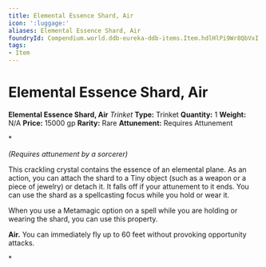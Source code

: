```yaml
---
title: Elemental Essence Shard, Air
icon: ':luggage:'
aliases: Elemental Essence Shard, Air
foundryId: Compendium.world.ddb-eureka-ddb-items.Item.hdlHlPi9Wr8QbVxI
tags:
- Item
---
```


# Elemental Essence Shard, Air

**Elemental Essence Shard, Air**
_Trinket_
**Type:** Trinket
**Quantity:** 1
**Weight:** N/A
**Price:** 15000 gp
**Rarity:** Rare
**Attunement:** Requires Attunement

*<div class="item-attunement"><i>(Requires attunement by a sorcerer)</i><p>This crackling crystal contains the essence of an elemental plane. As an action, you can attach the shard to a Tiny object (such as a weapon or a piece of jewelry) or detach it. It falls off if your attunement to it ends. You can use the shard as a spellcasting focus while you hold or wear it.

When you use a Metamagic option on a spell while you are holding or wearing the shard, you can use this property.

**Air.** You can immediately fly up to 60 feet without provoking opportunity attacks.</p>*